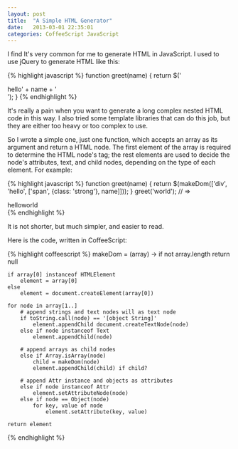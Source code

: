 ```yaml
---
layout: post
title:  "A Simple HTML Generator"
date:   2013-03-01 22:35:01
categories: CoffeeScript JavaScript
---
```


I find It's very common for me to generate HTML in JavaScript. I used
to use jQuery to generate HTML like this:

{% highlight javascript %}
function greet(name) {
    return $('<div>hello<span class="strong">' + name + '</span></div>');
}
{% endhighlight %}

It's really a pain when you want to generate a long complex nested
HTML code in this way. I also tried some template libraries that can
do this job, but they are either too heavy or too complex to use.

So I wrote a simple one, just one function, which accepts an array as
its argument and return a HTML node. The first element of the array is
required to determine the HTML node's tag; the rest elements are
used to decide the node's attributes, text, and child nodes, depending
on the type of each element. For example:

{% highlight javascript %}
function greet(name) {
    return $(makeDom(['div', 'hello', ['span', {class: 'strong'}, name]]));
}
greet('world'); // =>  <div>hello<span class="strong">world</span></div>
{% endhighlight %}

It is not shorter, but much simpler, and easier to read.

Here is the code, written in CoffeeScript:

{% highlight coffeescript %}
 makeDom = (array) ->
    if not array.length
         return null

    if array[0] instanceof HTMLElement
        element = array[0]
    else
        element = document.createElement(array[0])

    for node in array[1..]
        # append strings and text nodes will as text node
        if toString.call(node) == '[object String]'
            element.appendChild document.createTextNode(node)
        else if node instanceof Text
            element.appendChild(node)

        # append arrays as child nodes
        else if Array.isArray(node)
            child = makeDom(node)
            element.appendChild(child) if child?

        # append Attr instance and objects as attributes
        else if node instanceof Attr
            element.setAttributeNode(node)
        else if node == Object(node)
            for key, value of node
                element.setAttribute(key, value)

    return element
{% endhighlight %}
